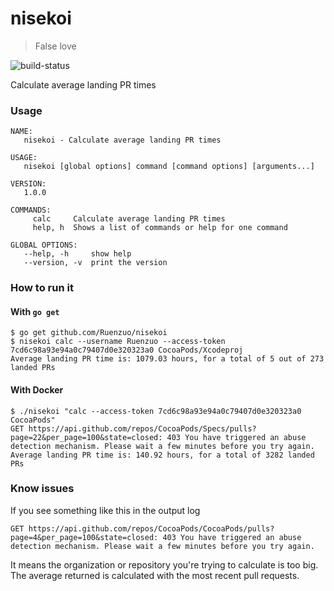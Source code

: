 # nisekoi

> False love

![build-status](https://circleci.com/gh/Ruenzuo/nisekoi.png?circle-token=f39277cfc2d19ca04b1d5aec1feee4105bc0826e)

Calculate average landing PR times

### Usage

```
NAME:
   nisekoi - Calculate average landing PR times

USAGE:
   nisekoi [global options] command [command options] [arguments...]

VERSION:
   1.0.0

COMMANDS:
     calc     Calculate average landing PR times
     help, h  Shows a list of commands or help for one command

GLOBAL OPTIONS:
   --help, -h     show help
   --version, -v  print the version
```

### How to run it

#### With `go get`

```
$ go get github.com/Ruenzuo/nisekoi
$ nisekoi calc --username Ruenzuo --access-token 7cd6c98a93e94a0c79407d0e320323a0 CocoaPods/Xcodeproj
Average landing PR time is: 1079.03 hours, for a total of 5 out of 273 landed PRs
```

#### With Docker

```
$ ./nisekoi "calc --access-token 7cd6c98a93e94a0c79407d0e320323a0 CocoaPods"
GET https://api.github.com/repos/CocoaPods/Specs/pulls?page=22&per_page=100&state=closed: 403 You have triggered an abuse detection mechanism. Please wait a few minutes before you try again.
Average landing PR time is: 140.92 hours, for a total of 3282 landed PRs
```

### Know issues

If you see something like this in the output log

```
GET https://api.github.com/repos/CocoaPods/CocoaPods/pulls?page=4&per_page=100&state=closed: 403 You have triggered an abuse detection mechanism. Please wait a few minutes before you try again.
```

It means the organization or repository you're trying to calculate is too big. The average returned is calculated with the most recent pull requests.
